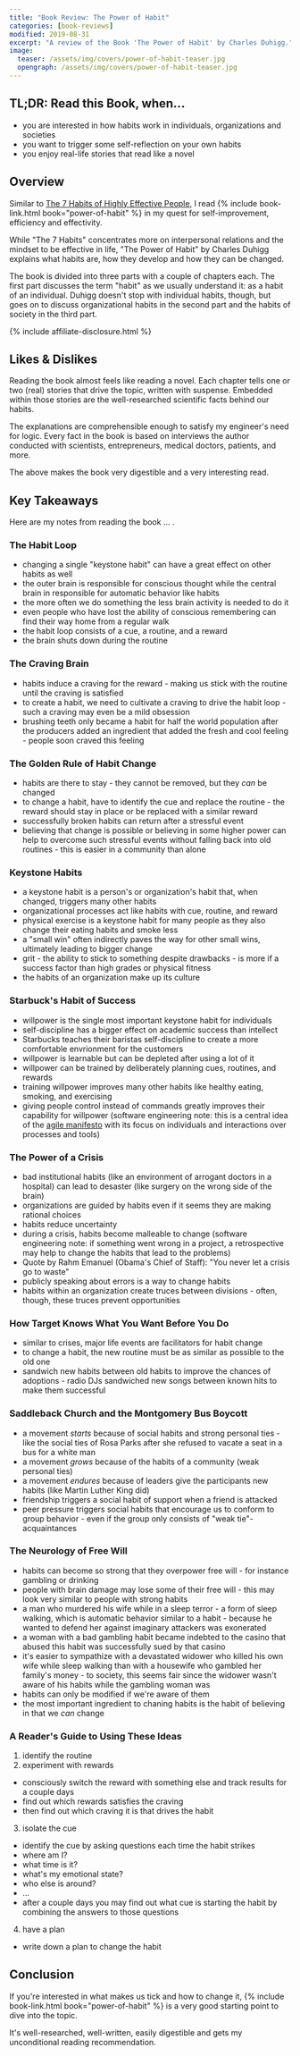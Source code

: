 ```yaml
---
title: "Book Review: The Power of Habit"
categories: [book-reviews]
modified: 2019-08-31
excerpt: "A review of the Book 'The Power of Habit' by Charles Duhigg."
image:
  teaser: /assets/img/covers/power-of-habit-teaser.jpg
  opengraph: /assets/img/covers/power-of-habit-teaser.jpg
---
```


## TL;DR: Read this Book, when...

* you are interested in how habits work in individuals, organizations and societies
* you want to trigger some self-reflection on your own habits
* you enjoy real-life stories that read like a novel 

## Overview

Similar to [The 7 Habits of Highly Effective People](/book-review-7-habits), I read {% include book-link.html book="power-of-habit" %} in my quest for self-improvement, efficiency and effectivity. 

While "The 7 Habits" concentrates more on interpersonal relations and the mindset to be effective in life, "The Power of Habit" by Charles Duhigg explains what habits are, how they develop and how they can be changed. 

The book is divided into three parts with a couple of chapters each. The first part discusses the term "habit" as we usually understand it: as a habit of an individual. Duhigg doesn't stop with individual habits, though, but goes on to discuss organizational habits in the second part and the habits of society in the third part.

{% include affiliate-disclosure.html %}

## Likes & Dislikes

Reading the book almost feels like reading a novel. Each chapter tells one or two (real) stories that drive the topic, written with suspense. Embedded within those stories are the well-researched scientific facts behind our habits.   

The explanations are comprehensible enough to satisfy my engineer's need for logic. Every fact in the book is based on interviews the author conducted with scientists, entrepreneurs, medical doctors, patients, and more.

The above makes the book very digestible and a very interesting read. 

## Key Takeaways

Here are my notes from reading the book ... .

### The Habit Loop

* changing a single "keystone habit" can have a great effect on other habits as well
* the outer brain is responsible for conscious thought while the central brain in responsible for automatic behavior like habits
* the more often we do something the less brain activity is needed to do it
* even people who have lost the ability of conscious remembering can find their way home from a regular walk
* the habit loop consists of a cue, a routine, and a reward
* the brain shuts down during the routine 

### The Craving Brain

* habits induce a craving for the reward - making us stick with the routine until the craving is satisfied
* to create a habit, we need to cultivate a craving to drive the habit loop - such a craving may even be a mild obsession
* brushing teeth only became a habit for half the world population after the producers added an ingredient that added the fresh and cool feeling - people soon craved this feeling

### The Golden Rule of Habit Change

* habits are there to stay - they cannot be removed, but they *can* be changed
* to change a habit, have to identify the cue and replace the routine - the reward should stay in place or be replaced with a similar reward
* successfully broken habits can return after a stressful event
* believing that change is possible or believing in some higher power can help to overcome such stressful events without falling back into old routines - this is easier in a community than alone


### Keystone Habits

* a keystone habit is a person's or organization's habit that, when changed, triggers many other habits
* organizational processes act like habits with cue, routine, and reward
* physical exercise is a keystone habit for many people as they also change their eating habits and smoke less
* a "small win" often indirectly paves the way for other small wins, ultimately leading to bigger change
* grit - the ability to stick to something despite drawbacks - is more if a success factor than high grades or physical fitness
* the habits of an organization make up its culture  

### Starbuck's Habit of Success

* willpower is the single most important keystone habit for individuals
* self-discipline has a bigger effect on academic success than intellect
* Starbucks teaches their baristas self-discipline to create a more comfortable envrionment for the customers
* willpower is learnable but can be depleted after using a lot of it
* willpower can be trained by deliberately planning cues, routines, and rewards
* training willpower improves many other habits like healthy eating, smoking, and exercising
* giving people control instead of commands greatly improves their capability for willpower (software engineering note: this is a central idea of the [agile manifesto](https://agilemanifesto.org/) with its focus on individuals and interactions over processes and tools)

### The Power of a Crisis

* bad institutional habits (like an environment of arrogant doctors in a hospital) can lead to desaster (like surgery on the wrong side of the brain)
* organizations are guided by habits even if it seems they are making rational choices
* habits reduce uncertainty
* during a crisis, habits become malleable to change (software engineering note: if something went wrong in a project, a retrospective may help to change the habits that lead to the problems)
* Quote by Rahm Emanuel (Obama's Chief of Staff): "You never let a crisis go to waste"
* publicly speaking about errors is a way to change habits
* habits within an organization create truces between divisions - often, though, these truces prevent opportunities

### How Target Knows What You Want Before You Do

* similar to crises, major life events are facilitators for habit change
* to change a habit, the new routine must be as similar as possible to the old one
* sandwich new habits between old habits to improve the chances of adoptions - radio DJs sandwiched new songs between known hits to make them successful

### Saddleback Church and the Montgomery Bus Boycott

* a movement *starts* because of social habits and strong personal ties - like the social ties of Rosa Parks after she refused to vacate a seat in a bus for a white man
* a movement *grows* because of the habits of a community (weak personal ties)
* a movement *endures* because of leaders give the participants new habits (like Martin Luther King did)
* friendship triggers a social habit of support when a friend is attacked
* peer pressure triggers social habits that encourage us to conform to group behavior - even if the group only consists of "weak tie"-acquaintances  

### The Neurology of Free Will

* habits can become so strong that they overpower free will - for instance gambling or drinking
* people with brain damage may lose some of their free will - this may look very similar to people with strong habits
* a man who murdered his wife while in a sleep terror - a form of sleep walking, which is automatic behavior similar to a habit - because he wanted to defend her against imaginary attackers was exonerated
* a woman with a bad gambling habit became indebted to the casino that abused this habit was successfully sued by that casino
* it's easier to sympathize with a devastated widower who killed his own wife while sleep walking than with a housewife who gambled her family's money - to society, this seems fair since the widower wasn't aware of his habits while the gambling woman was
* habits can only be modified if we're aware of them
* the most important ingredient to chaning habits is the habit of believing in that we *can* change  

### A Reader's Guide to Using These Ideas

1. identify the routine
2. experiment with rewards
  * consciously switch the reward with something else and track results for a couple days
  * find out which rewards satisfies the craving
  * then find out which craving it is that drives the habit
3. isolate the cue
  * identify the cue by asking questions each time the habit strikes
  * where am I?
  * what time is it?
  * what's my emotional state?
  * who else is around?
  * ...
  * after a couple days you may find out what cue is starting the habit by combining the answers to those questions
4. have a plan
  * write down a plan to change the habit

## Conclusion

If you're interested in what makes us tick and how to change it, {% include book-link.html book="power-of-habit" %} is a very good starting point to dive into the topic.

It's well-researched, well-written, easily digestible and gets my unconditional reading recommendation.

